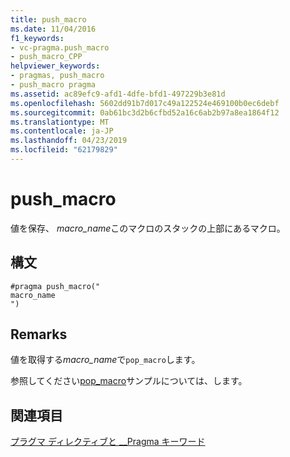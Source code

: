 ```yaml
---
title: push_macro
ms.date: 11/04/2016
f1_keywords:
- vc-pragma.push_macro
- push_macro_CPP
helpviewer_keywords:
- pragmas, push_macro
- push_macro pragma
ms.assetid: ac89efc9-afd1-4dfe-bfd1-497229b3e81d
ms.openlocfilehash: 5602dd91b7d017c49a122524e469100b0ec6debf
ms.sourcegitcommit: 0ab61bc3d2b6cfbd52a16c6ab2b97a8ea1864f12
ms.translationtype: MT
ms.contentlocale: ja-JP
ms.lasthandoff: 04/23/2019
ms.locfileid: "62179829"
---
```

# <a name="pushmacro"></a>push_macro
値を保存、 *macro_name*このマクロのスタックの上部にあるマクロ。

## <a name="syntax"></a>構文

```
#pragma push_macro("
macro_name
")
```

## <a name="remarks"></a>Remarks

値を取得する*macro_name*で`pop_macro`します。

参照してください[pop_macro](../preprocessor/pop-macro.md)サンプルについては、します。

## <a name="see-also"></a>関連項目

[プラグマ ディレクティブと __Pragma キーワード](../preprocessor/pragma-directives-and-the-pragma-keyword.md)